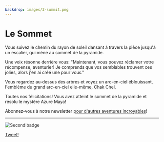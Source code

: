 ```yaml
---
backdrop: images/3-summit.png
---
```


# Le Sommet

Vous suivez le chemin du rayon de soleil dansant à travers la pièce jusqu'à un escalier, qui mène au sommet de la pyramide.

Une voix résonne derrière vous: "Maintenant, vous pouvez réclamer votre récompense, aventurier! Je comprends que vos semblables trouvent ces jolies, alors j'en ai créé une pour vous."

Vous regardez au-dessus des arbres et voyez un arc-en-ciel éblouissant, l'emblème du grand arc-en-ciel elle-même, Chak Chel.

Toutes nos félicitations! Vous avez atteint le sommet de la pyramide et résolu le mystère Azure Maya!

Abonnez-vous à notre newsletter <a href = "https://azure.microsoft.com/resources/join-the-azure-developer-community?WT.mc_id=mayamystery-newsletter-jelooper" target = "_blank">pour d'autres aventures incroyables</a>!

<hr class="m-5"/>

![Second badge](/images/badge3.png)

[Tweet!](https://twitter.com/intent/tweet?url=https%3A%2F%2Fmicrosoft.com/AzureMayaMystery%2F&text=I%20reached%20the%20summit%20of%20the%20Azure%20Maya%20Mystery%20pyramid!%20%20Discover%20the%20adventure%20at%20https://microsoft.com.AzureMayaMystery%20&hashtags=AzureMayaMystery)
